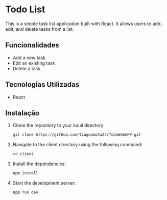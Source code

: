 # Todo List

This is a simple task list application built with React. It allows users to add, edit, and delete tasks from a list.

## Funcionalidades

- Add a new task
- Edit an existing task
- Delete a task

## Tecnologias Utilizadas

- React

## Instalação

1. Clone the repository to your local directory:
    ```sh
    git clone https://github.com/tiagoomota24/TodoWebAPP.git
    ```
2. Navigate to the client directory using the following command:
    ```sh
    cd client
    ```
3. Install the dependencies:
    ```sh
    npm install
    ```
4. Start the development server:
    ```sh
    npm run dev
    ```
